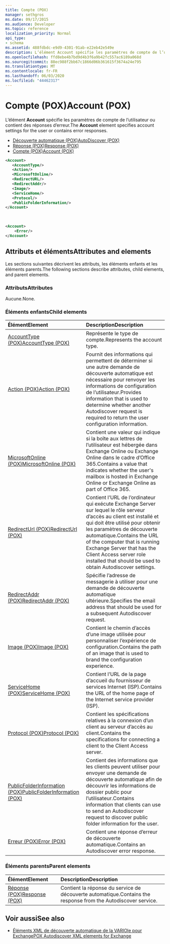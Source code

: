 ```yaml
---
title: Compte (POX)
manager: sethgros
ms.date: 09/17/2015
ms.audience: Developer
ms.topic: reference
localization_priority: Normal
api_type:
- schema
ms.assetid: 488fdbdc-e9d9-4301-91ab-e22eb42e549e
description: L’élément Account spécifie les paramètres de compte de l’utilisateur ou contient des réponses d’erreur.
ms.openlocfilehash: ffd8ebe4b7bd9d4b3f6a9b42fc557ac6189a068d
ms.sourcegitcommit: 88ec988f2bb67c1866d06b361615f3674a24e795
ms.translationtype: MT
ms.contentlocale: fr-FR
ms.lasthandoff: 06/03/2020
ms.locfileid: "44462317"
---
```

# <a name="account-pox"></a><span data-ttu-id="a2eef-103">Compte (POX)</span><span class="sxs-lookup"><span data-stu-id="a2eef-103">Account (POX)</span></span>

<span data-ttu-id="a2eef-104">L’élément **Account** spécifie les paramètres de compte de l’utilisateur ou contient des réponses d’erreur.</span><span class="sxs-lookup"><span data-stu-id="a2eef-104">The **Account** element specifies account settings for the user or contains error responses.</span></span> 
  
- [<span data-ttu-id="a2eef-105">Découverte automatique (POX)</span><span class="sxs-lookup"><span data-stu-id="a2eef-105">AutoDiscover (POX)</span></span>](autodiscover-pox.md)
- [<span data-ttu-id="a2eef-106">Réponse (POX)</span><span class="sxs-lookup"><span data-stu-id="a2eef-106">Response (POX)</span></span>](response-pox.md)
- [<span data-ttu-id="a2eef-107">Compte (POX)</span><span class="sxs-lookup"><span data-stu-id="a2eef-107">Account (POX)</span></span>](account-pox.md)
  
```XML
<Account>
   <AccountType/>
   <Action/>
   <MicrosoftOnline/>
   <RedirectURL/>
   <RedirectAddr/>
   <Image/>
   <ServiceHome/>
   <Protocol/>
   <PublicFolderInformation/>
</Account>
```

<br/>

```XML
<Account> 
    <Error/> 
</Account>
```

## <a name="attributes-and-elements"></a><span data-ttu-id="a2eef-108">Attributs et éléments</span><span class="sxs-lookup"><span data-stu-id="a2eef-108">Attributes and elements</span></span>

<span data-ttu-id="a2eef-109">Les sections suivantes décrivent les attributs, les éléments enfants et les éléments parents.</span><span class="sxs-lookup"><span data-stu-id="a2eef-109">The following sections describe attributes, child elements, and parent elements.</span></span>
  
### <a name="attributes"></a><span data-ttu-id="a2eef-110">Attributs</span><span class="sxs-lookup"><span data-stu-id="a2eef-110">Attributes</span></span>

<span data-ttu-id="a2eef-111">Aucune.</span><span class="sxs-lookup"><span data-stu-id="a2eef-111">None.</span></span>
  
### <a name="child-elements"></a><span data-ttu-id="a2eef-112">Éléments enfants</span><span class="sxs-lookup"><span data-stu-id="a2eef-112">Child elements</span></span>

|<span data-ttu-id="a2eef-113">**Élément**</span><span class="sxs-lookup"><span data-stu-id="a2eef-113">**Element**</span></span>|<span data-ttu-id="a2eef-114">**Description**</span><span class="sxs-lookup"><span data-stu-id="a2eef-114">**Description**</span></span>|
|:-----|:-----|
|[<span data-ttu-id="a2eef-115">AccountType (POX)</span><span class="sxs-lookup"><span data-stu-id="a2eef-115">AccountType (POX)</span></span>](accounttype-pox.md) <br/> |<span data-ttu-id="a2eef-116">Représente le type de compte.</span><span class="sxs-lookup"><span data-stu-id="a2eef-116">Represents the account type.</span></span>  <br/> |
|[<span data-ttu-id="a2eef-117">Action (POX)</span><span class="sxs-lookup"><span data-stu-id="a2eef-117">Action (POX)</span></span>](action-pox.md) <br/> |<span data-ttu-id="a2eef-118">Fournit des informations qui permettent de déterminer si une autre demande de découverte automatique est nécessaire pour renvoyer les informations de configuration de l’utilisateur.</span><span class="sxs-lookup"><span data-stu-id="a2eef-118">Provides information that is used to determine whether another Autodiscover request is required to return the user configuration information.</span></span>  <br/> |
|[<span data-ttu-id="a2eef-119">MicrosoftOnline (POX)</span><span class="sxs-lookup"><span data-stu-id="a2eef-119">MicrosoftOnline (POX)</span></span>](microsoftonline-pox.md) <br/> |<span data-ttu-id="a2eef-120">Contient une valeur qui indique si la boîte aux lettres de l’utilisateur est hébergée dans Exchange Online ou Exchange Online dans le cadre d’Office 365.</span><span class="sxs-lookup"><span data-stu-id="a2eef-120">Contains a value that indicates whether the user's mailbox is hosted in Exchange Online or Exchange Online as part of Office 365.</span></span>  <br/> |
|[<span data-ttu-id="a2eef-121">RedirectUrl (POX)</span><span class="sxs-lookup"><span data-stu-id="a2eef-121">RedirectUrl (POX)</span></span>](redirecturl-pox.md) <br/> |<span data-ttu-id="a2eef-122">Contient l’URL de l’ordinateur qui exécute Exchange Server sur lequel le rôle serveur d’accès au client est installé et qui doit être utilisé pour obtenir les paramètres de découverte automatique.</span><span class="sxs-lookup"><span data-stu-id="a2eef-122">Contains the URL of the computer that is running Exchange Server that has the Client Access server role installed that should be used to obtain Autodiscover settings.</span></span>  <br/> |
|[<span data-ttu-id="a2eef-123">RedirectAddr (POX)</span><span class="sxs-lookup"><span data-stu-id="a2eef-123">RedirectAddr (POX)</span></span>](redirectaddr-pox.md) <br/> |<span data-ttu-id="a2eef-124">Spécifie l’adresse de messagerie à utiliser pour une demande de découverte automatique ultérieure.</span><span class="sxs-lookup"><span data-stu-id="a2eef-124">Specifies the email address that should be used for a subsequent Autodiscover request.</span></span>  <br/> |
|[<span data-ttu-id="a2eef-125">Image (POX)</span><span class="sxs-lookup"><span data-stu-id="a2eef-125">Image (POX)</span></span>](image-pox.md) <br/> |<span data-ttu-id="a2eef-126">Contient le chemin d’accès d’une image utilisée pour personnaliser l’expérience de configuration.</span><span class="sxs-lookup"><span data-stu-id="a2eef-126">Contains the path of an image that is used to brand the configuration experience.</span></span>  <br/> |
|[<span data-ttu-id="a2eef-127">ServiceHome (POX)</span><span class="sxs-lookup"><span data-stu-id="a2eef-127">ServiceHome (POX)</span></span>](servicehome-pox.md) <br/> |<span data-ttu-id="a2eef-128">Contient l’URL de la page d’accueil du fournisseur de services Internet (ISP).</span><span class="sxs-lookup"><span data-stu-id="a2eef-128">Contains the URL of the home page of the Internet service provider (ISP).</span></span>  <br/> |
|[<span data-ttu-id="a2eef-129">Protocol (POX)</span><span class="sxs-lookup"><span data-stu-id="a2eef-129">Protocol (POX)</span></span>](protocol-pox.md) <br/> |<span data-ttu-id="a2eef-130">Contient les spécifications relatives à la connexion d’un client au serveur d’accès au client.</span><span class="sxs-lookup"><span data-stu-id="a2eef-130">Contains the specifications for connecting a client to the Client Access server.</span></span>  <br/> |
|[<span data-ttu-id="a2eef-131">PublicFolderInformation (POX)</span><span class="sxs-lookup"><span data-stu-id="a2eef-131">PublicFolderInformation (POX)</span></span>](publicfolderinformation-pox.md) <br/> |<span data-ttu-id="a2eef-132">Contient des informations que les clients peuvent utiliser pour envoyer une demande de découverte automatique afin de découvrir les informations de dossier public pour l’utilisateur.</span><span class="sxs-lookup"><span data-stu-id="a2eef-132">Contains information that clients can use to send an Autodiscover request to discover public folder information for the user.</span></span>  <br/> |
|[<span data-ttu-id="a2eef-133">Erreur (POX)</span><span class="sxs-lookup"><span data-stu-id="a2eef-133">Error (POX)</span></span>](error-pox.md) <br/> |<span data-ttu-id="a2eef-134">Contient une réponse d’erreur de découverte automatique.</span><span class="sxs-lookup"><span data-stu-id="a2eef-134">Contains an Autodiscover error response.</span></span>  <br/> |
   
### <a name="parent-elements"></a><span data-ttu-id="a2eef-135">Éléments parents</span><span class="sxs-lookup"><span data-stu-id="a2eef-135">Parent elements</span></span>

|<span data-ttu-id="a2eef-136">**Élément**</span><span class="sxs-lookup"><span data-stu-id="a2eef-136">**Element**</span></span>|<span data-ttu-id="a2eef-137">**Description**</span><span class="sxs-lookup"><span data-stu-id="a2eef-137">**Description**</span></span>|
|:-----|:-----|
|[<span data-ttu-id="a2eef-138">Réponse (POX)</span><span class="sxs-lookup"><span data-stu-id="a2eef-138">Response (POX)</span></span>](response-pox.md) <br/> |<span data-ttu-id="a2eef-139">Contient la réponse du service de découverte automatique.</span><span class="sxs-lookup"><span data-stu-id="a2eef-139">Contains the response from the Autodiscover service.</span></span>  <br/> |
   
## <a name="see-also"></a><span data-ttu-id="a2eef-140">Voir aussi</span><span class="sxs-lookup"><span data-stu-id="a2eef-140">See also</span></span>

- [<span data-ttu-id="a2eef-141">Éléments XML de découverte automatique de la VARIOle pour Exchange</span><span class="sxs-lookup"><span data-stu-id="a2eef-141">POX Autodiscover XML elements for Exchange</span></span>](pox-autodiscover-xml-elements-for-exchange.md)

